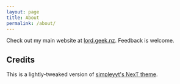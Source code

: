 ```yaml
---
layout: page
title: About
permalink: /about/
---
```


Check out my main website at [lord.geek.nz](https://lord.geek.nz). Feedback is welcome.

## Credits

This is a lightly-tweaked version of [simpleyyt's NexT theme](https://github.com/simpleyyt/jekyll-theme-next).
